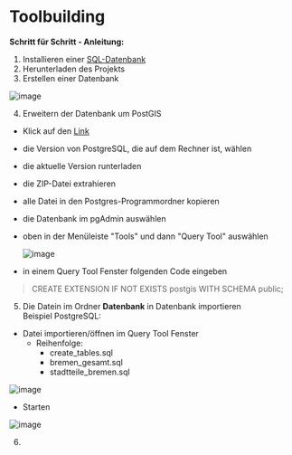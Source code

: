 # Toolbuilding

**Schritt für Schritt - Anleitung:**

1) Installieren einer [SQL-Datenbank](https://www.postgresql.org/download/)
2) Herunterladen des Projekts
3) Erstellen einer Datenbank

![image](https://user-images.githubusercontent.com/46625416/82147798-8686ac80-9850-11ea-8a90-6645a76c11c8.png)

 4) Erweitern der Datenbank um PostGIS
 - Klick auf den [Link](http://download.osgeo.org/postgis/windows/)
 - die Version von PostgreSQL, die auf dem Rechner ist, wählen
 - die aktuelle Version runterladen
 - die ZIP-Datei extrahieren
 - alle Datei in den Postgres-Programmordner kopieren
 - die Datenbank im pgAdmin auswählen
 - oben in der Menüleiste "Tools" und dann "Query Tool" auswählen
 
   ![image](https://user-images.githubusercontent.com/46625416/82147853-fc8b1380-9850-11ea-8317-bef941d526f0.png)
   
 - in einem Query Tool Fenster folgenden Code eingeben
 >CREATE EXTENSION IF NOT EXISTS postgis WITH SCHEMA public;
 
 5) Die Datein im Ordner **Datenbank** in Datenbank importieren  
 Beispiel PostgreSQL:
 - Datei importieren/öffnen im Query Tool Fenster
     - Reihenfolge:
         - create_tables.sql
         - bremen_gesamt.sql
         - stadtteile_bremen.sql
 
 ![image](https://user-images.githubusercontent.com/46625416/82147960-9652c080-9851-11ea-8164-7e66727e1c65.png)
 
 - Starten
 
 ![image](https://user-images.githubusercontent.com/46625416/82148025-1842e980-9852-11ea-8cb2-5f275119b3f6.png)
 
 6)
